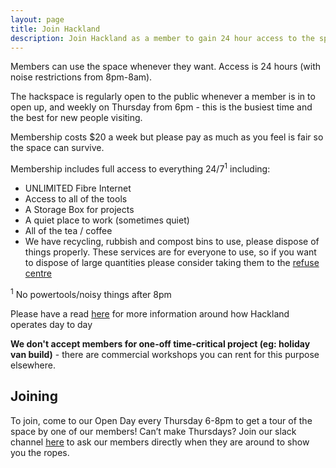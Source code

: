 ```yaml
---
layout: page
title: Join Hackland
description: Join Hackland as a member to gain 24 hour access to the space and learn/make/create as much as your heart desires
---
```


Members can use the space whenever they want. Access is 24 hours (with noise restrictions from 8pm-8am).

The hackspace is regularly open to the public whenever a member is in to open up, and weekly on Thursday from 6pm - this is the busiest time and the best for new people visiting.

Membership costs $20 a week but please pay as much as you feel is fair so the space can survive.

Membership includes full access to everything 24/7<sup>1</sup> including:

+ UNLIMITED Fibre Internet
+ Access to all of the tools
+ A Storage Box for projects
+ A quiet place to work (sometimes quiet)
+ All of the tea / coffee
+ We have recycling, rubbish and compost bins to use, please dispose of things properly. These services are for everyone to use, so if you want to dispose of large quantities please consider taking them to the [refuse centre](https://www.aucklandcouncil.govt.nz/rubbish-recycling/Pages/transfer-stations.aspx)

<sup>1</sup> No powertools/noisy things after 8pm

Please have a read [here](/about/) for more information around how Hackland operates day to day

**We don't accept members for one-off time-critical project (eg: holiday van build)** - there are commercial workshops you can rent for this purpose elsewhere.

<h2>Joining</h2>

To join, come to our Open Day every Thursday 6-8pm to get a tour of the space by one of our members! Can’t make Thursdays? Join our slack channel [here](https://join.slack.com/t/hakland/shared_invite/zt-jrrkrdoi-it~AwREvT_ExamWwextFGw) to ask our members directly when they are around to show you the ropes.


